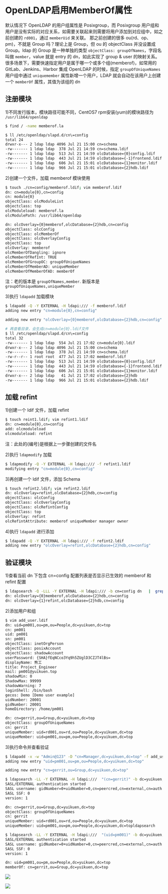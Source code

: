 # OpenLDAP启用MemberOf属性

默认情况下 OpenLDAP 的用户组属性是 Posixgroup，而 Posixgroup 用户组和用户是没有实际的对应关系，如需要关联起来则需要将用户添加到对应组中，如之前创建的 `rd001`，通过 `memberUid` 来关联。
那之前创建的很多 ou(rd、op、pm)，不就是 Group 吗？理论上是 Group，但 ou 的 objectClass 并没设置成 Group。ldap 的 Group 是一种单独的类型 `objectClass: groupOfNames`，字段名叫做 `member`，value 就是 entry 的 dn，如此实现了 group & user 的映射关系。
很多场景下，需要快速指定用户是属于哪一个或多个组(memberof)，如常用的 GitLab、Jenkins、Harbor 集成 OpenLDAP 的时候，指定 `groupOfUniqueNames` 用户组中通过 `uniquemember` 属性新增一个用户，LDAP 就会自动在该用户上创建一个 `memberOf` 属性，其值为该组的 dn

## 注册模块

1)不同发行版本，模块路径可能不同，CentOS7 rpm安装(yum)的模块路径为 `/usr/lib64/openldap`

```bash
$ find / -name memberof.la

$ ll /etc/openldap/slapd.d/cn\=config
total 24
drwxr-x--- 2 ldap ldap 4096 Jul 21 15:00 cn=schema
-rw------- 1 ldap ldap  378 Jul 21 14:59 cn=schema.ldif
-rw------- 1 ldap ldap  513 Jul 21 14:59 olcDatabase={0}config.ldif
-rw------- 1 ldap ldap  443 Jul 21 14:59 olcDatabase={-1}frontend.ldif
-rw------- 1 ldap ldap  606 Jul 21 15:01 olcDatabase={1}monitor.ldif
-rw------- 1 ldap ldap  966 Jul 21 15:01 olcDatabase={2}hdb.ldif
```

2)创建一个文件，加载 memberof 模块使用

```bash
$ touch ./cn=config/memberof.ldif; vim memberof.ldif
dn: cn=module{0},cn=config
cn: module{0}
objectClass: olcModuleList
objectclass: top
olcModuleload: memberof.la
olcModulePath: /usr/lib64/openldap

dn: olcOverlay={0}memberof,olcDatabase={2}hdb,cn=config
objectClass: olcConfig
objectClass: olcMemberOf
objectClass: olcOverlayConfig
objectClass: top
olcOverlay: memberof
olcMemberOfDangling: ignore
olcMemberOfRefInt: TRUE
olcMemberOfGroupOC: groupOfUniqueNames
olcMemberOfMemberAD: uniqueMember
olcMemberOfMemberOfAD: memberOf
```
注：老的版本是 `groupOfNames,member`. 新版本是 `groupOfUniqueNames,uniqueMember`

3)执行 `ldapadd` 加载模块

```bash
$ ldapadd -Q -Y EXTERNAL -H ldapi:/// -f memberof.ldif
adding new entry "cn=module{0},cn=config"

adding new entry "olcOverlay={0}memberof,olcDatabase={2}hdb,cn=config"

# 再查看目录，会生成cn=module{0}.ldif文件
$ ll /etc/openldap/slapd.d/cn\=config
total 32
-rw------- 1 ldap ldap  554 Jul 21 17:02 cn=module{0}.ldif
drwxr-x--- 2 ldap ldap 4096 Jul 21 15:00 cn=schema
-rw------- 1 ldap ldap  378 Jul 21 14:59 cn=schema.ldif
-rw-r--r-- 1 root root  477 Jul 21 17:02 memberof.ldif
-rw------- 1 ldap ldap  513 Jul 21 14:59 olcDatabase={0}config.ldif
-rw------- 1 ldap ldap  443 Jul 21 14:59 olcDatabase={-1}frontend.ldif
-rw------- 1 ldap ldap  606 Jul 21 15:01 olcDatabase={1}monitor.ldif
drwxr-x--- 2 ldap ldap   41 Jul 21 17:02 olcDatabase={2}hdb
-rw------- 1 ldap ldap  966 Jul 21 15:01 olcDatabase={2}hdb.ldif
```

## 加载 refint

1)创建一个 ldif 文件，加载 refint

```bash
$ touch reint1.ldif; vim refint1.ldif
dn: cn=module{0},cn=config
add: olcmoduleload
olcmoduleload: refint
```
注：此处的{编号}是根据上一步骤创建的文件名

2)执行 `ldapmodify` 加载

```bash
$ ldapmodify -Q -Y EXTERNAL -H ldapi:/// -f refint1.ldif
modifying entry "cn=module{0},cn=config"
```

3)再创建一个 ldif 文件，添加 Schema

```bash
$ touch refint2.ldif; vim refint2.ldif
dn: olcOverlay=refint,olcDatabase={2}hdb,cn=config
objectClass: olcConfig
objectClass: olcOverlayConfig
objectClass: olcRefintConfig
objectClass: top
olcOverlay: refint
olcRefintAttribute: memberof uniqueMember manager owner
```

4)执行 `ldapadd` 进行添加

```bash
$ ldapadd -Q -Y EXTERNAL -H ldapi:/// -f refint2.ldif
adding new entry "olcOverlay=refint,olcDatabase={2}hdb,cn=config"
```

## 验证模块

1)查看当前 dn 下包含 cn=config 配置列表是否显示已生效的 memberof 和 refint 配置

```bash
$ ldapsearch -Q -LLL -Y EXTERNAL -H ldapi:/// -b cn=config dn   |  grep olcOverlay
dn: olcOverlay={0}memberof,olcDatabase={2}hdb,cn=config
dn: olcOverlay={1}refint,olcDatabase={2}hdb,cn=config
```

2)添加用户和组

```bash
$ vim add_user.ldif
dn: uid=pm001,ou=pm,ou=People,dc=yuikuen,dc=top
cn: pm001
uid: pm001
sn: pm001
objectClass: inetOrgPerson
objectClass: posixAccount
objectClass: shadowAccount
userPassword: {SHA}fEqNCco3Yq9h5ZUglD3CZJT4lBs=
displayName: 熊工
title: Project_Engineer
mail: pm001@yuikuen.top
shadowMin: 0
ShadowMax: 99999
shadowWarning: 7
loginShell: /bin/bash
gecos: Demo [Demo user example]
uidNumber: 20001
gidNumber: 20001
homeDirectory: /home/pm001

dn: cn=gerrit,ou=Group,dc=yuikuen,dc=top
objectClass: groupOfUniqueNames
cn: gerrit
uniqueMember: uid=rd001,ou=rd,ou=People,dc=yuikuen,dc=top
uniqueMember: uid=pm001,ou=pm,ou=People,dc=yuikuen,dc=top
```

3)执行命令并查看验证

```bash
$ ldapadd -x -w "Admin@123" -D "cn=Manager,dc=yuikuen,dc=top" -f add_user.ldif 
adding new entry "uid=pm001,ou=pm,ou=People,dc=yuikuen,dc=top"

adding new entry "cn=gerrit,ou=Group,dc=yuikuen,dc=top"
```

```bash
$ ldapsearch -LL -Y EXTERNAL -H ldapi:///  "(cn=gerrit)" -b dc=yuikuen,dc=top
SASL/EXTERNAL authentication started
SASL username: gidNumber=0+uidNumber=0,cn=peercred,cn=external,cn=auth
SASL SSF: 0
version: 1

dn: cn=gerrit,ou=Group,dc=yuikuen,dc=top
objectClass: groupOfUniqueNames
cn: gerrit
uniqueMember: uid=rd001,ou=rd,ou=People,dc=yuikuen,dc=top
uniqueMember: uid=pm001,ou=pm,ou=People,dc=yuikuen,dc=topldapsearch 

$ ldapsearch -LL -Y EXTERNAL -H ldapi:///  "(uid=pm001)" -b dc=yuikuen,dc=top memberof
SASL/EXTERNAL authentication started
SASL username: gidNumber=0+uidNumber=0,cn=peercred,cn=external,cn=auth
SASL SSF: 0
version: 1

dn: uid=pm001,ou=pm,ou=People,dc=yuikuen,dc=top
memberOf: cn=gerrit,ou=Group,dc=yuikuen,dc=top
```

![](https://yuikuen-1259273046.cos.ap-guangzhou.myqcloud.com/devops/20220721175548.png)

![](https://yuikuen-1259273046.cos.ap-guangzhou.myqcloud.com/devops/20220721175741.png)